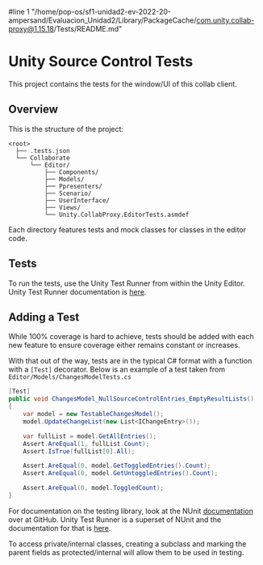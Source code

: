#line 1 "/home/pop-os/sf1-unidad2-ev-2022-20-ampersand/Evaluacion_Unidad2/Library/PackageCache/com.unity.collab-proxy@1.15.18/Tests/README.md"
# Unity Source Control Tests
This project contains the tests for the window/UI of this collab client.

## Overview
This is the structure of the project:
```none
<root>
  ├── .tests.json
  └── Collaborate
      └── Editor/
          ├── Components/
          ├── Models/
          ├── Ppresenters/
          ├── Scenario/
          ├── UserInterface/
          ├── Views/
          └── Unity.CollabProxy.EditorTests.asmdef
```

Each directory features tests and mock classes for classes in the editor code.

## Tests
To run the tests, use the Unity Test Runner from within the Unity Editor. Unity Test Runner documentation is [here](https://docs.unity3d.com/Manual/testing-editortestsrunner.html).

## Adding a Test
While 100% coverage is hard to achieve, tests should be added with each new feature to ensure coverage either remains constant or increases.

With that out of the way, tests are in the typical C# format with a function with a `[Test]` decorator. Below is an example of a test taken from `Editor/Models/ChangesModelTests.cs`
```csharp
[Test]
public void ChangesModel_NullSourceControlEntries_EmptyResultLists()
{
    var model = new TestableChangesModel();
    model.UpdateChangeList(new List<IChangeEntry>());

    var fullList = model.GetAllEntries();
    Assert.AreEqual(1, fullList.Count);
    Assert.IsTrue(fullList[0].All);

    Assert.AreEqual(0, model.GetToggledEntries().Count);
    Assert.AreEqual(0, model.GetUntoggledEntries().Count);

    Assert.AreEqual(0, model.ToggledCount);
}
```
For documentation on the testing library, look at the NUnit [documentation](https://github.com/nunit/docs/wiki/NUnit-Documentation) over at GitHub. Unity Test Runner is a superset of NUnit and the documentation for that is [here](https://docs.unity3d.com/Manual/testing-editortestsrunner.html).

To access private/internal classes, creating a subclass and marking the parent fields as protected/internal will allow them to be used in testing.
